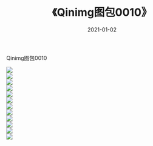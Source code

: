 ﻿---
layout: post
title:  《Qinimg图包0010》
date:   2021-01-02
img: http://imgx.orgx.ga/Qinimg图包/Qinimg图包0010/000.jpg
categories: [美女, 清纯, 唯美]
---

Qinimg图包0010

 ![](http://imgx.orgx.ga/Qinimg图包/Qinimg图包0010/001.jpg) <br>![](http://imgx.orgx.ga/Qinimg图包/Qinimg图包0010/002.jpg) <br>![](http://imgx.orgx.ga/Qinimg图包/Qinimg图包0010/003.jpg) <br>![](http://imgx.orgx.ga/Qinimg图包/Qinimg图包0010/004.jpg) <br>![](http://imgx.orgx.ga/Qinimg图包/Qinimg图包0010/005.jpg) <br>![](http://imgx.orgx.ga/Qinimg图包/Qinimg图包0010/006.jpg) <br>![](http://imgx.orgx.ga/Qinimg图包/Qinimg图包0010/007.jpg) <br>![](http://imgx.orgx.ga/Qinimg图包/Qinimg图包0010/008.jpg) <br>![](http://imgx.orgx.ga/Qinimg图包/Qinimg图包0010/009.jpg) <br>![](http://imgx.orgx.ga/Qinimg图包/Qinimg图包0010/010.jpg) <br>![](http://imgx.orgx.ga/Qinimg图包/Qinimg图包0010/011.jpg) <br>![](http://imgx.orgx.ga/Qinimg图包/Qinimg图包0010/012.jpg) <br>